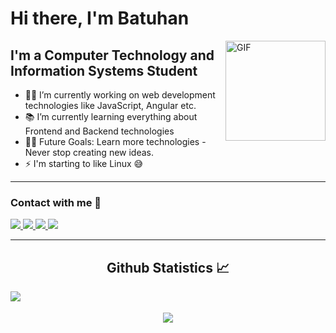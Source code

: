 
# Hi there, I'm Batuhan

<img align="right" alt="GIF" height="160px" src="https://media.giphy.com/media/du3J3cXyzhj75IOgvA/giphy.gif" />

## I'm a Computer Technology and Information Systems Student  

- 👨‍💻 I’m currently working on web development technologies like JavaScript, Angular etc.
- 📚 I’m currently learning everything about Frontend and Backend technologies 
- 💪🏼 Future Goals: Learn more technologies - Never stop creating new ideas.
- ⚡ I'm starting to like Linux 😅

---
### Contact with me 📝


<table class="center">

<a href="https://www.linkedin.com/in/batuhanguven/">
<img src="https://img.shields.io/badge/LinkedIn-0077B5?style=for-the-badge&logo=linkedin&logoColor=white">
</a> 
<a href="mailto:batuhan_guvenn@outlook.com">
<img src="https://img.shields.io/badge/Gmail-D14836?style=for-the-badge&logo=gmail&logoColor=white">
</a>
<a href="https://twitter.com/Batuhanguvn">
<img src="https://img.shields.io/badge/Twitter-1DA1F2?style=for-the-badge&logo=twitter&logoColor=white">
</a>
<a href="https://github.com/Batuhanonline">
<img src="https://img.shields.io/badge/GitHub-100000?style=for-the-badge&logo=github&logoColor=white">
  </a> 
 

<br>

---

  <h2 align="center"> Github Statistics 📈 </h2>
  
<div align="center"> 

  <a href="">
    <img align="left" src="https://github-readme-streak-stats.herokuapp.com/?user=batuhanonline&theme=radical&hide_border=false">
  </a>
  <br></br>
  <a href="">
    <img align="center" src="https://github-readme-stats.vercel.app/api/top-langs/?username=batuhanonline&theme=react&line_height=40&hide=css"/>
  </a>
</div